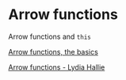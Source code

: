 # Arrow functions

Arrow functions and `this`

[Arrow functions, the basics](https://javascript.info/arrow-functions-basics)

[Arrow functions - Lydia Hallie](https://www.theavocoder.com/complete-javascript/2018/12/20/arrow-functions)